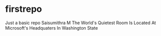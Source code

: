 # firstrepo
Just a basic repo
Saisumithra M
The World's Quietest Room Is Located At Microsoft's Headquaters In Washington State

